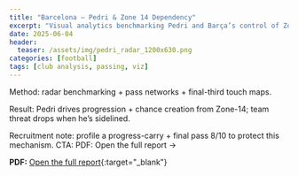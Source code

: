 ```yaml
---
title: "Barcelona — Pedri & Zone 14 Dependency"
excerpt: "Visual analytics benchmarking Pedri and Barça’s control of Zone-14 (progression, carries, key passes). I compared Pedri to elite peers to locate where Barça builds threat and who activates it."
date: 2025-06-04
header:
  teaser: /assets/img/pedri_radar_1200x630.png
categories: [football]
tags: [club analysis, passing, viz]
---
```

Method: radar benchmarking + pass networks + final-third touch maps.

Result: Pedri drives progression + chance creation from Zone-14; team threat drops when he’s sidelined.

Recruitment note: profile a progress-carry + final pass 8/10 to protect this mechanism.
CTA: PDF: Open the full report →

**PDF:** [Open the full report](/SE7034_-_Pedri_FC_Barcelona_Analysis_-_Sarvesh_Dalvi_2619076_1487245494.pdf){:target="_blank"}
